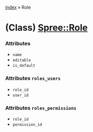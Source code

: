 [Index](../_index.md) » Role

# (Class) [Spree::Role](http://m.gymplayer.com/role.rb)

### Attributes
* `name`
* `editable`
* `is_default`

### Attributes `roles_users`
* `role_id`
* `user_id`

### Attributes `roles_permissions`
* `role_id`
* `permission_id`
